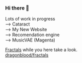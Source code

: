### Hi there 👋
Lots of work in progress <br>
--> Cataract<br>
--> My New Website<br>
--> Recomendation engine<br>
--> MusicVAE (Magenta)<br>


[Fractals](http://fractals.ml) while you here take a look.<br>
[dragonblood/fractals](https://github.com/dragonblood/fractals)


<!--
**dragonblood/Dragonblood** is a ✨ _special_ ✨ repository because its `README.md` (this file) appears on your GitHub profile.

Here are some ideas to get you started:

- 🔭 I’m currently working on ...
- 🌱 I’m currently learning ...
- 👯 I’m looking to collaborate on ...
- 🤔 I’m looking for help with ...
- 💬 Ask me about ...
- 📫 How to reach me: ...
- 😄 Pronouns: ...
- ⚡ Fun fact: ...
-->
